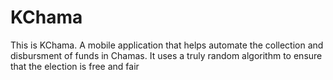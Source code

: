 # KChama 
This is KChama. A mobile application that helps automate the collection and disbursment of funds in Chamas.
It uses a truly random algorithm to ensure that the election is free and fair

